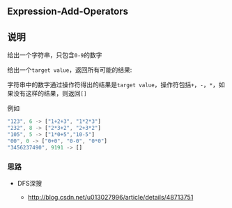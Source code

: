 ## Expression-Add-Operators

## 说明

给出一个字符串，只包含`0-9`的数字

给出一个`target value`，返回所有可能的结果:

字符串中的数字通过操作符得出的结果是`target value`，操作符包括`+`，`-`，`*`，如果没有这样的结果，则返回`[]`

例如

```js
"123", 6 -> ["1+2+3", "1*2*3"] 
"232", 8 -> ["2*3+2", "2+3*2"]
"105", 5 -> ["1*0+5","10-5"]
"00", 0 -> ["0+0", "0-0", "0*0"]
"3456237490", 9191 -> []
```

### 思路

- DFS深搜

    - http://blog.csdn.net/u013027996/article/details/48713751